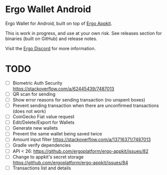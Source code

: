 # Ergo Wallet Android

Ergo Wallet for Android, built on top of [Ergo Appkit](https://github.com/aslesarenko/ergo-appkit).

This is work in progress, and use at your own risk. See releases section for binaries (built on GitHub) and release notes.

Visit the [Ergo Discord](https://discord.gg/kj7s7nb) for more information.


# TODO
- [ ] Biometric Auth Security https://stackoverflow.com/a/62445439/7487013
- [ ] QR scan for sending
- [ ] Show error reasons for sending transaction (no unspent boxes)
- [ ] Prevent sending transaction when there are unconfirmed transactions (does not work)
- [ ] CoinGecko Fiat value request
- [ ] Edit/Delete/Export for Wallets
- [ ] Generate new wallets
- [ ] Prevent the same wallet being saved twice
- [ ] Amount input filter https://stackoverflow.com/a/13716371/7487013
- [ ] Gradle verify dependencies
- [ ] API < 26: https://github.com/ergoplatform/ergo-appkit/issues/82
- [ ] Change to appkit's secret storage https://github.com/ergoplatform/ergo-appkit/issues/84
-  [ ] Transactions list and details